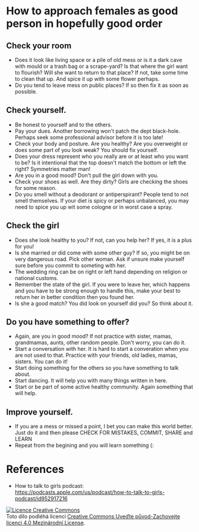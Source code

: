 # How to approach females as good person in hopefully good order

## Check your room
 * Does it look like living space or a pile of old mess or is it a dark cave with mould or a trash bag or a scrape-yard? Is that where the girl want to flourish? Will she want to return to that place? If not, take some time to clean that up. And spice it up with some flower perhaps.
 * Do you tend to leave mess on public places? If so then fix it as soon as possible.

## Check yourself.
 * Be honest to yourself and to the others.
 * Pay your dues. Another borrowing won't patch the dept black-hole. Perhaps seek some professional advisor before it is too late!
 * Check your body and posture. Are you healthy? Are you overweight or does some part of you look weak? You should fix yourself.
 * Does your dress represent who you really are or at least who you want to be? Is it intentional that the top doesn't match the bottom or left the right? Symmetries matter man!
 * Are you in a good mood? Don't pull the girl down with you.
 * Check your shoes as well. Are they dirty? Girls are checking the shoes for some reason.
 * Do you smell without a deodorant or antiperspirant? People tend to not smell themselves. If your diet is spicy or perhaps unbalanced, you may need to spice you up wit some cologne or in worst case a spray.

## Check the girl
 * Does she look healthy to you? If not, can you help her? If yes, it is a plus for you!
 * Is she married or did come with some other guy? If so, you might be on very dangerous road. Pick other woman. Ask if unsure make yourself sure before you commit to someting with her.
  * The wedding ring can be on right or left hand depending on religion or national customs.
  * Remember the state of the girl. If you were to leave her, which happens and you have to be strong enough to handle this, make your best to return her in better condition then you found her. 
  * Is she a good match? You did look on yourself did you? So think about it.

## Do you have something to offer?
 * Again, are you in good mood? If not practice with sister, mamas, grandmamas, aunts, other random people. Don't worry, you can do it.
 * Start a conversation with her. It is hard to start a converation when you are not used to that. Practice with your friends, old ladies, mamas, sisters. You can do it!
 * Start doing something for the others so you have something to talk about.
 * Start dancing. It will help you with many things written in here.
 * Start or be part of some active healthy community. Again something that will help.

## Improve yourself.
 * If you are a mess or missed a point, I bet you can make this world better. Just do it and then please CHECK FOR MISTAKES, COMMIT, SHARE and LEARN
 * Repeat from the begining and you will learn something (:

# References
  * How to talk to girls podcast: https://podcasts.apple.com/us/podcast/how-to-talk-to-girls-podcast/id952917216

<a rel="license" href="http://creativecommons.org/licenses/by-sa/4.0/"><img alt="Licence Creative Commons" style="border-width:0" src="https://i.creativecommons.org/l/by-sa/4.0/88x31.png" /></a><br />Toto dílo podléhá licenci <a rel="license" href="http://creativecommons.org/licenses/by-sa/4.0/">Creative Commons Uveďte původ-Zachovejte licenci 4.0 Mezinárodní License</a>.
